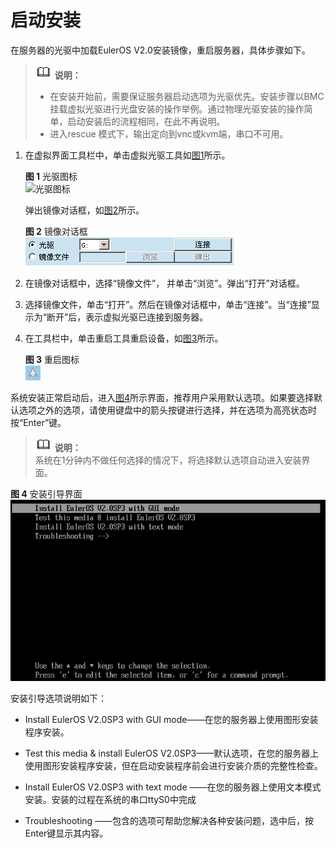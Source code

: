 # 启动安装<a name="ZH-CN_TOPIC_0182741263"></a>

在服务器的光驱中加载EulerOS V2.0安装镜像，重启服务器，具体步骤如下。

>![](public_sys-resources/icon-note.gif) **说明：**   
>-   在安装开始前，需要保证服务器启动选项为光驱优先。安装步骤以BMC挂载虚拟光驱进行光盘安装的操作举例。通过物理光驱安装的操作简单，启动安装后的流程相同，在此不再说明。  
>-   进入rescue 模式下，输出定向到vnc或kvm端，串口不可用。  

1.  在虚拟界面工具栏中，单击虚拟光驱工具如[图1](#zh-cn_topic_0090571600_zh-cn_topic_0084097757_zh-cn_topic_0072985197_zh-cn_topic_0050852519_zh-cn_topic_0022427765_fig31242898155940)所示。

    **图 1**  光驱图标<a name="zh-cn_topic_0090571600_zh-cn_topic_0084097757_zh-cn_topic_0072985197_zh-cn_topic_0050852519_zh-cn_topic_0022427765_fig31242898155940"></a>  
    ![](../figures/光驱图标.png "光驱图标")

    弹出镜像对话框，如[图2](#zh-cn_topic_0090571600_zh-cn_topic_0084097757_zh-cn_topic_0072985197_zh-cn_topic_0050852519_zh-cn_topic_0022427765_fig39263502155940)所示。

    **图 2**  镜像对话框<a name="zh-cn_topic_0090571600_zh-cn_topic_0084097757_zh-cn_topic_0072985197_zh-cn_topic_0050852519_zh-cn_topic_0022427765_fig39263502155940"></a>  
    ![](figures/镜像对话框.png "镜像对话框")

2.  在镜像对话框中，选择“镜像文件”， 并单击“浏览”。弹出“打开”对话框。
3.  选择镜像文件，单击“打开”。然后在镜像对话框中，单击“连接”。当“连接”显示为“断开”后，表示虚拟光驱已连接到服务器。
4.  在工具栏中，单击重启工具重启设备，如[图3](#zh-cn_topic_0090571600_zh-cn_topic_0084097757_zh-cn_topic_0072985197_zh-cn_topic_0050852519_zh-cn_topic_0022427765_fig3226533216041)所示。

    **图 3**  重启图标<a name="zh-cn_topic_0090571600_zh-cn_topic_0084097757_zh-cn_topic_0072985197_zh-cn_topic_0050852519_zh-cn_topic_0022427765_fig3226533216041"></a>  
    ![](figures/重启图标.png "重启图标")


系统安装正常启动后，进入[图4](#zh-cn_topic_0090571600_zh-cn_topic_0084097757_fig66257691162016)所示界面，推荐用户采用默认选项。如果要选择默认选项之外的选项，请使用键盘中的箭头按键进行选择，并在选项为高亮状态时按“Enter”键。

>![](public_sys-resources/icon-note.gif) **说明：**   
>系统在1分钟内不做任何选择的情况下，将选择默认选项自动进入安装界面。  

**图 4**  安装引导界面<a name="zh-cn_topic_0090571600_zh-cn_topic_0084097757_fig66257691162016"></a>  
![](figures/安装引导界面-0.png "安装引导界面-0")

安装引导选项说明如下：

-   Install EulerOS V2.0SP3 with GUI mode——在您的服务器上使用图形安装程序安装。

-   Test this media & install EulerOS V2.0SP3——默认选项，在您的服务器上使用图形安装程序安装，但在启动安装程序前会进行安装介质的完整性检查。
-   Install EulerOS V2.0SP3 with text mode ——在您的服务器上使用文本模式安装。安装的过程在系统的串口ttyS0中完成

-   Troubleshooting ——包含的选项可帮助您解决各种安装问题，选中后，按Enter键显示其内容。

